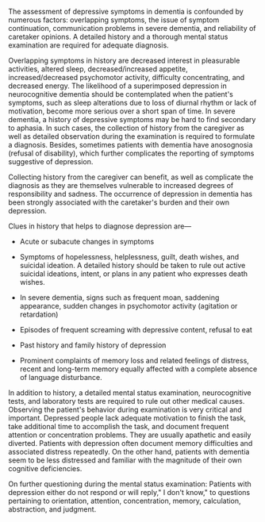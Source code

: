 The assessment of depressive symptoms in dementia is confounded by numerous factors: overlapping symptoms, the issue of symptom continuation, communication problems in severe dementia, and reliability of caretaker opinions. A detailed history and a thorough mental status examination are required for adequate diagnosis.

Overlapping symptoms in history are decreased interest in pleasurable activities, altered sleep, decreased/increased appetite, increased/decreased psychomotor activity, difficulty concentrating, and decreased energy. The likelihood of a superimposed depression in neurocognitive dementia should be contemplated when the patient's symptoms, such as sleep alterations due to loss of diurnal rhythm or lack of motivation, become more serious over a short span of time. In severe dementia, a history of depressive symptoms may be hard to find secondary to aphasia. In such cases, the collection of history from the caregiver as well as detailed observation during the examination is required to formulate a diagnosis. Besides, sometimes patients with dementia have anosognosia (refusal of disability), which further complicates the reporting of symptoms suggestive of depression.

Collecting history from the caregiver can benefit, as well as complicate the diagnosis as they are themselves vulnerable to increased degrees of responsibility and sadness. The occurrence of depression in dementia has been strongly associated with the caretaker's burden and their own depression.

Clues in history that helps to diagnose depression are—

- Acute or subacute changes in symptoms

- Symptoms of hopelessness, helplessness, guilt, death wishes, and suicidal ideation. A detailed history should be taken to rule out active suicidal ideations, intent, or plans in any patient who expresses death wishes.

- In severe dementia, signs such as frequent moan, saddening appearance, sudden changes in psychomotor activity (agitation or retardation)

- Episodes of frequent screaming with depressive content, refusal to eat

- Past history and family history of depression

- Prominent complaints of memory loss and related feelings of distress, recent and long-term memory equally affected with a complete absence of language disturbance.

In addition to history, a detailed mental status examination, neurocognitive tests, and laboratory tests are required to rule out other medical causes. Observing the patient's behavior during examination is very critical and important. Depressed people lack adequate motivation to finish the task, take additional time to accomplish the task, and document frequent attention or concentration problems. They are usually apathetic and easily diverted. Patients with depression often document memory difficulties and associated distress repeatedly. On the other hand, patients with dementia seem to be less distressed and familiar with the magnitude of their own cognitive deficiencies.

On further questioning during the mental status examination: Patients with depression either do not respond or will reply," I don't know," to questions pertaining to orientation, attention, concentration, memory, calculation, abstraction, and judgment.